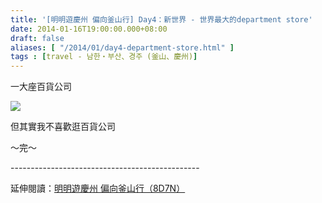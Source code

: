 ```yaml
---
title: '[明明遊慶州 偏向釜山行] Day4：新世界 - 世界最大的department store'
date: 2014-01-16T19:00:00.000+08:00
draft: false
aliases: [ "/2014/01/day4-department-store.html" ]
tags : [travel - 남한・부산、경주 (釜山、慶州)]
---
```


一大座百貨公司  

![](/images/busanjj4i.jpg)

但其實我不喜歡逛百貨公司  
  
～完～  
  
\-----------------------------------------------  
  
延伸閱讀：[明明遊慶州 偏向釜山行（8D7N）](https://hidie.net/busanjj8d7n/)
